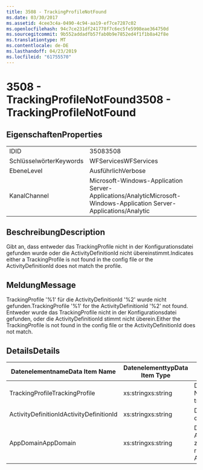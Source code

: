 ```yaml
---
title: 3508 - TrackingProfileNotFound
ms.date: 03/30/2017
ms.assetid: 4cee3c4a-0490-4c94-aa19-ef7ce7287c02
ms.openlocfilehash: 94c7ce231df241778f7c6ec5fe5998eae364750d
ms.sourcegitcommit: 9b552addadfb57fab0b9e7852ed4f1f1b8a42f8e
ms.translationtype: MT
ms.contentlocale: de-DE
ms.lasthandoff: 04/23/2019
ms.locfileid: "61755570"
---
```

# <a name="3508---trackingprofilenotfound"></a><span data-ttu-id="7157c-102">3508 - TrackingProfileNotFound</span><span class="sxs-lookup"><span data-stu-id="7157c-102">3508 - TrackingProfileNotFound</span></span>
## <a name="properties"></a><span data-ttu-id="7157c-103">Eigenschaften</span><span class="sxs-lookup"><span data-stu-id="7157c-103">Properties</span></span>  
  
|||  
|-|-|  
|<span data-ttu-id="7157c-104">ID</span><span class="sxs-lookup"><span data-stu-id="7157c-104">ID</span></span>|<span data-ttu-id="7157c-105">3508</span><span class="sxs-lookup"><span data-stu-id="7157c-105">3508</span></span>|  
|<span data-ttu-id="7157c-106">Schlüsselwörter</span><span class="sxs-lookup"><span data-stu-id="7157c-106">Keywords</span></span>|<span data-ttu-id="7157c-107">WFServices</span><span class="sxs-lookup"><span data-stu-id="7157c-107">WFServices</span></span>|  
|<span data-ttu-id="7157c-108">Ebene</span><span class="sxs-lookup"><span data-stu-id="7157c-108">Level</span></span>|<span data-ttu-id="7157c-109">Ausführlich</span><span class="sxs-lookup"><span data-stu-id="7157c-109">Verbose</span></span>|  
|<span data-ttu-id="7157c-110">Kanal</span><span class="sxs-lookup"><span data-stu-id="7157c-110">Channel</span></span>|<span data-ttu-id="7157c-111">Microsoft-Windows-Application Server-Applications/Analytic</span><span class="sxs-lookup"><span data-stu-id="7157c-111">Microsoft-Windows-Application Server-Applications/Analytic</span></span>|  
  
## <a name="description"></a><span data-ttu-id="7157c-112">Beschreibung</span><span class="sxs-lookup"><span data-stu-id="7157c-112">Description</span></span>  
 <span data-ttu-id="7157c-113">Gibt an, dass entweder das TrackingProfile nicht in der Konfigurationsdatei gefunden wurde oder die ActivityDefinitionId nicht übereinstimmt.</span><span class="sxs-lookup"><span data-stu-id="7157c-113">Indicates either a TrackingProfile is not found in the config file or the ActivityDefinitionId does not match the profile.</span></span>  
  
## <a name="message"></a><span data-ttu-id="7157c-114">Meldung</span><span class="sxs-lookup"><span data-stu-id="7157c-114">Message</span></span>  
 <span data-ttu-id="7157c-115">TrackingProfile '%1' für die ActivityDefinitionId '%2' wurde nicht gefunden.</span><span class="sxs-lookup"><span data-stu-id="7157c-115">TrackingProfile '%1' for the ActivityDefinitionId '%2' not found.</span></span> <span data-ttu-id="7157c-116">Entweder wurde das TrackingProfile nicht in der Konfigurationsdatei gefunden, oder die ActivityDefinitionId stimmt nicht überein.</span><span class="sxs-lookup"><span data-stu-id="7157c-116">Either the TrackingProfile is not found in the config file or the ActivityDefinitionId does not match.</span></span>  
  
## <a name="details"></a><span data-ttu-id="7157c-117">Details</span><span class="sxs-lookup"><span data-stu-id="7157c-117">Details</span></span>  
  
|<span data-ttu-id="7157c-118">Datenelementname</span><span class="sxs-lookup"><span data-stu-id="7157c-118">Data Item Name</span></span>|<span data-ttu-id="7157c-119">Datenelementtyp</span><span class="sxs-lookup"><span data-stu-id="7157c-119">Data Item Type</span></span>|<span data-ttu-id="7157c-120">Beschreibung</span><span class="sxs-lookup"><span data-stu-id="7157c-120">Description</span></span>|  
|--------------------|--------------------|-----------------|  
|<span data-ttu-id="7157c-121">TrackingProfile</span><span class="sxs-lookup"><span data-stu-id="7157c-121">TrackingProfile</span></span>|<span data-ttu-id="7157c-122">xs:string</span><span class="sxs-lookup"><span data-stu-id="7157c-122">xs:string</span></span>|<span data-ttu-id="7157c-123">Der Name des Nachverfolgungsprofils.</span><span class="sxs-lookup"><span data-stu-id="7157c-123">The name of the tracking profile.</span></span>|  
|<span data-ttu-id="7157c-124">ActivityDefinitionId</span><span class="sxs-lookup"><span data-stu-id="7157c-124">ActivityDefinitionId</span></span>|<span data-ttu-id="7157c-125">xs:string</span><span class="sxs-lookup"><span data-stu-id="7157c-125">xs:string</span></span>|<span data-ttu-id="7157c-126">Die Aktivitätsdefinitions-ID.</span><span class="sxs-lookup"><span data-stu-id="7157c-126">The activity definition id.</span></span>|  
|<span data-ttu-id="7157c-127">AppDomain</span><span class="sxs-lookup"><span data-stu-id="7157c-127">AppDomain</span></span>|<span data-ttu-id="7157c-128">xs:string</span><span class="sxs-lookup"><span data-stu-id="7157c-128">xs:string</span></span>|<span data-ttu-id="7157c-129">Die von AppDomain.CurrentDomain.FriendlyName zurückgegebene Zeichenfolge.</span><span class="sxs-lookup"><span data-stu-id="7157c-129">The string returned by AppDomain.CurrentDomain.FriendlyName.</span></span>|
